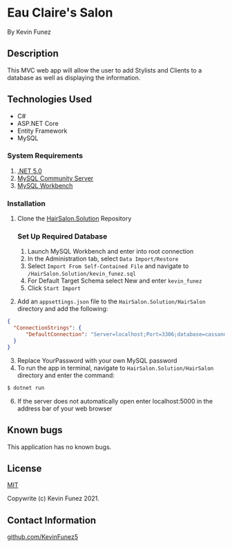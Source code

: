 # Eau Claire's Salon

By Kevin Funez

## Description
This MVC web app will allow the user to add Stylists and Clients to a database as well as displaying the information.

## Technologies Used

* C#
* ASP.NET Core
* Entity Framework
* MySQL

### System Requirements 
1. [.NET 5.0](https://dotnet.microsoft.com/download)  
1. [MySQL Community Server](https://dev.mysql.com/downloads/file/?id=484914)
1. [MySQL Workbench](https://dev.mysql.com/downloads/file/?id=484391)

### Installation
1. Clone the [HairSalon.Solution](https://github.com/KevinFunez5/HairSalon.Solution.git) Repository

    ### Set Up Required Database
    1. Launch MySQL Workbench and enter into root connection
    1. In the Administration tab, select `Data Import/Restore`
    1. Select `Import From Self-Contained File` and navigate to `/HairSalon.Solution/kevin_funez.sql`
    1. For Default Target Schema select New and enter `kevin_funez`
    1. Click `Start Import`

2. Add an `appsettings.json` file to the `HairSalon.Solution/HairSalon` directory and add the following:
```json
{
  "ConnectionStrings": {
      "DefaultConnection": "Server=localhost;Port=3306;database=cassandra_copp;uid=root;pwd=YourPassword;"
  }
}
```
3. Replace YourPassword with your own MySQL password
4. To run the app in terminal, navigate to `HairSalon.Solution/HairSalon` directory and enter the command:
```cs
$ dotnet run
```
6. If the server does not automatically open enter localhost:5000 in the address bar of your web browser

## Known bugs

This application has no known bugs.

## License

[MIT](https://opensource.org/licenses/MIT)

Copywrite (c) Kevin Funez 2021.

## Contact Information

[github.com/KevinFunez5](http://github.com/KevinFunez5)